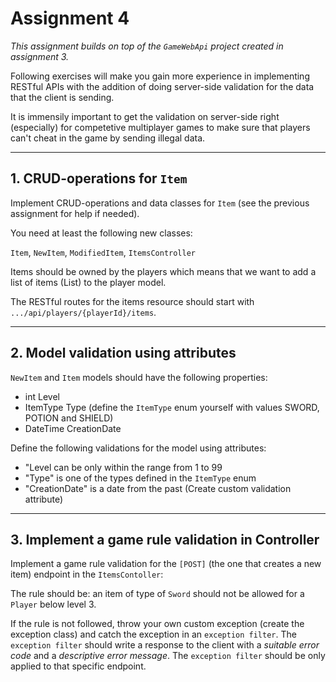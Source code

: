 # Assignment 4

_This assignment builds on top of the ``GameWebApi`` project created in assignment 3._

Following exercises will make you gain more experience in implementing RESTful APIs with the addition of doing server-side validation for the data that the client is sending.

It is immensily important to get the validation on server-side right (especially) for competetive multiplayer games to make sure that players can't cheat in the game by sending illegal data.
  
---

## 1. CRUD-operations for ``Item``

Implement CRUD-operations and data classes for ``Item`` (see the previous assignment for help if needed).

You need at least the following new classes:

``Item``, ``NewItem``, ``ModifiedItem``, ``ItemsController``

Items should be owned by the players which means that we want to add a list of items (List<Item>) to the player model.

The RESTful routes for the items resource should start with ``.../api/players/{playerId}/items``.

---

## 2. Model validation using attributes

``NewItem`` and ``Item`` models should have the following properties:

- int Level
- ItemType Type (define the ``ItemType`` enum yourself with values SWORD, POTION and SHIELD)
- DateTime CreationDate

Define the following validations for the model using attributes:

- "Level can be only within the range from 1 to 99
- "Type" is one of the types defined in the ``ItemType`` enum
- "CreationDate" is a date from the past (Create custom validation attribute)

---

## 3. Implement a game rule validation in Controller

Implement a game rule validation for the ``[POST]`` (the one that creates a new item) endpoint in the ``ItemsContoller``:

The rule should be: an item of type of ``Sword`` should not be allowed for a ``Player`` below level 3.

If the rule is not followed, throw your own custom exception (create the exception class) and catch the exception in an ``exception filter``. The ``exception filter`` should write a response to the client with a _suitable error code_ and a _descriptive error message_. The ``exception filter`` should be only applied to that specific endpoint.
